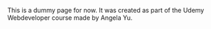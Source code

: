 This is a dummy page for now.
It was created as part of the Udemy Webdeveloper course made by Angela Yu.
